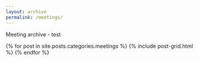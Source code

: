 ```yaml
---
layout: archive
permalink: /meetings/
---
```


Meeting archive - test

<div class="tiles">
{% for post in site.posts.categories.meetings %}
  {% include post-grid.html %}
{% endfor %}
</div><!-- /.tiles -->